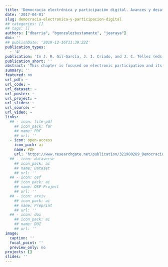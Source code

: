 ```yaml
---
title: 'Democracia electrónica y participación digital. Avances y desafíos'
date: '2017-04-01'
slug: democracia-electronica-y-participacion-digital
## categories: []
## tags: []
authors: ["dbarria", "bgonzalezbustamante", "jearaya"]
doi: ''
## publishDate: '2019-12-16T11:39:22Z'
publication_types:
  - '4'
publication: 'In J. R. Gil-García, J. I. Criado, and J. C. Téllez (eds.), *Tecnologías de Información y Comunicación en la Administración Pública: Conceptos, Enfoques, Aplicaciones y Resultados*. Mexico City: INFOTEC'
publication_short: ''
abstract: 'This chapter is focused on electronic participation and its relation to the growth of social networks through the Internet. The e-government and its difference with other emerging ways of digital participation are addressed in detail. Based on a theoretical scheme and a case of study that tells experiences of technological innovation and the usage of social networks, it deepens into the progress of electronic participation and the rising of social networks such as opportunities for the consolidation of spaces of expression and citizen participation in the digital sphere. Among the conclusions, it is shown the importance of bringing together interested but segmented citizens, with public participation initiatives to strengthen governance based on new technologies.'
summary: ''
featured: no
url_pdf: ~
url_code: ~
url_dataset: ~
url_poster: ~
url_project: ~
url_slides: ~
url_source: ~
url_video: ~
links:
  ## - icon: file-pdf
    ## icon_pack: far
    ## name: PDF
    ## url: ''
  - icon: open-access 
    icon_pack: ai
    name: PDF
    url: 'https://www.researchgate.net/publication/321980289_Democracia_electronica_y_participacion_digital_Avances_y_desafios'
  ## - icon: dataverse
    ## icon_pack: ai
    ## name: Dataset
    ## url: ''
  ## - icon: osf
    ## icon_pack: ai
    ## name: OSF-Project
    ## url: ''
  ## - icon: arxiv
    ## icon_pack: ai
    ## name: Preprint
    ## url: ''
  ## - icon: doi
    ## icon_pack: ai
    ## name: DOI
    ## url: ''
image:
  caption: ''
  focal_point: ''
  preview_only: no
projects: []
slides: ''
---
```


